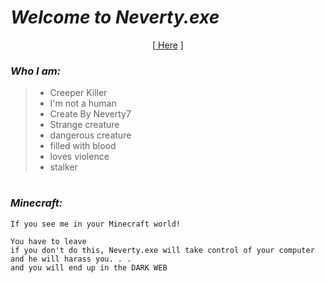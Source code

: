 # *Welcome to Neverty.exe*
<p align="center">
[<a href="https://github.com/Nevertyexe777">  Here</a> ] 

</p>

### *Who I am:*
> - Creeper Killer
> - I'm not a human
> - Create By Neverty7
> - Strange creature
> - dangerous creature
> - filled with blood
> - loves violence
> - stalker

#

### *Minecraft:*

```
If you see me in your Minecraft world!

You have to leave
if you don't do this, Neverty.exe will take control of your computer
and he will harass you. . .
and you will end up in the DARK WEB
```
